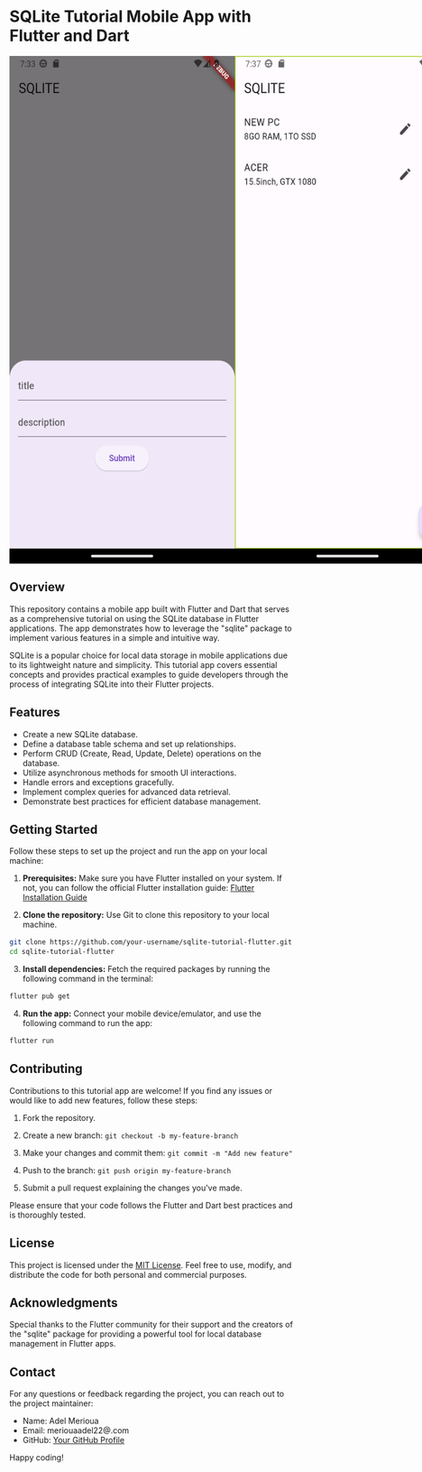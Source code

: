 # SQLite Tutorial Mobile App with Flutter and Dart

<div style="display: flex;">
  <img src="images/Screenshot1.png" alt="App Screenshot" width="400" height="900">
  <img src="images/Screenshot2.png" alt="App Screenshot" width="400" height="900">
</div>

## Overview

This repository contains a mobile app built with Flutter and Dart that serves as a comprehensive tutorial on using the SQLite database in Flutter applications. The app demonstrates how to leverage the "sqlite" package to implement various features in a simple and intuitive way.

SQLite is a popular choice for local data storage in mobile applications due to its lightweight nature and simplicity. This tutorial app covers essential concepts and provides practical examples to guide developers through the process of integrating SQLite into their Flutter projects.

## Features

- Create a new SQLite database.
- Define a database table schema and set up relationships.
- Perform CRUD (Create, Read, Update, Delete) operations on the database.
- Utilize asynchronous methods for smooth UI interactions.
- Handle errors and exceptions gracefully.
- Implement complex queries for advanced data retrieval.
- Demonstrate best practices for efficient database management.

## Getting Started

Follow these steps to set up the project and run the app on your local machine:

1. **Prerequisites:** Make sure you have Flutter installed on your system. If not, you can follow the official Flutter installation guide: [Flutter Installation Guide](https://flutter.dev/docs/get-started/install)

2. **Clone the repository:** Use Git to clone this repository to your local machine.

```bash
git clone https://github.com/your-username/sqlite-tutorial-flutter.git
cd sqlite-tutorial-flutter
```


3. **Install dependencies:** Fetch the required packages by running the following command in the terminal:

```bash
flutter pub get
```

4. **Run the app:** Connect your mobile device/emulator, and use the following command to run the app:

```bash
flutter run
```


## Contributing

Contributions to this tutorial app are welcome! If you find any issues or would like to add new features, follow these steps:

1. Fork the repository.

2. Create a new branch: `git checkout -b my-feature-branch`

3. Make your changes and commit them: `git commit -m "Add new feature"`

4. Push to the branch: `git push origin my-feature-branch`

5. Submit a pull request explaining the changes you've made.

Please ensure that your code follows the Flutter and Dart best practices and is thoroughly tested.

## License

This project is licensed under the [MIT License](LICENSE). Feel free to use, modify, and distribute the code for both personal and commercial purposes.

## Acknowledgments

Special thanks to the Flutter community for their support and the creators of the "sqlite" package for providing a powerful tool for local database management in Flutter apps.

## Contact

For any questions or feedback regarding the project, you can reach out to the project maintainer:

- Name: Adel Merioua
- Email: meriouaadel22@.com
- GitHub: [Your GitHub Profile](https://github.com/ADEL-tec)

Happy coding!




